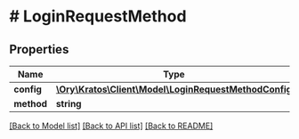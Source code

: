 # # LoginRequestMethod

## Properties

Name | Type | Description | Notes
------------ | ------------- | ------------- | -------------
**config** | [**\Ory\Kratos\Client\Model\LoginRequestMethodConfig**](LoginRequestMethodConfig.md) |  | 
**method** | **string** | and so on. | 

[[Back to Model list]](../../README.md#documentation-for-models) [[Back to API list]](../../README.md#documentation-for-api-endpoints) [[Back to README]](../../README.md)


